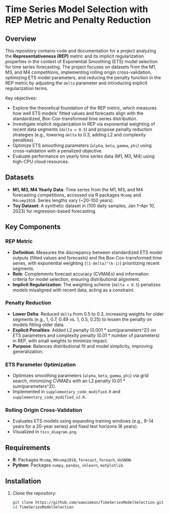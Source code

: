 # Time Series Model Selection with REP Metric and Penalty Reduction

## Overview
This repository contains code and documentation for a project analyzing the **Representativeness (REP)** metric and its implicit regularization properties in the context of Exponential Smoothing (ETS) model selection for time series forecasting. The project focuses on datasets from the M1, M3, and M4 competitions, implementing rolling origin cross-validation, optimizing ETS model parameters, and reducing the penalty function in the REP metric by adjusting the `delta` parameter and introducing explicit regularization terms.

Key objectives:
- Explore the theoretical foundation of the REP metric, which measures how well ETS models’ fitted values and forecasts align with the standardized, Box-Cox-transformed time series distribution.
- Investigate implicit regularization in REP via exponential weighting of recent data segments (`delta = 0.5`) and propose penalty reduction strategies (e.g., lowering `delta` to 0.3, adding L2 and complexity penalties).
- Optimize ETS smoothing parameters (`alpha`, `beta`, `gamma`, `phi`) using cross-validation with a penalized objective.
- Evaluate performance on yearly time series data (M1, M3, M4) using high-CPU cloud resources.


## Datasets
- **M1, M3, M4 Yearly Data**: Time series from the M1, M3, and M4 forecasting competitions, accessed via R packages `Mcomp` and `M4comp2018`. Series lengths vary (~20–100 years).
- **Toy Dataset**: A synthetic dataset in  (100 daily samples, Jan 1–Apr 10, 2023) for regression-based forecasting.

## Key Components
### REP Metric
- **Definition**: Measures the discrepancy between standardized ETS model outputs (fitted values and forecasts) and the Box-Cox-transformed time series, with exponential weighting (`(1-delta)^(k-1)`) prioritizing recent segments.
- **Role**: Complements forecast accuracy (CVMAEs) and information criteria for model selection, ensuring distributional alignment.
- **Implicit Regularization**: The weighting scheme (`delta = 0.5`) penalizes models misaligned with recent data, acting as a constraint.

### Penalty Reduction
- **Lower Delta**: Reduced `delta` from 0.5 to 0.3, increasing weights for older segments (e.g., 1, 0.7, 0.49 vs. 1, 0.5, 0.25) to lessen the penalty on models fitting older data.
- **Explicit Penalties**: Added L2 penalty (0.001 * sum(parameters^2)) on ETS parameters and complexity penalty (0.01 * number of parameters) in REP, with small weights to minimize impact.
- **Purpose**: Balances distributional fit and model simplicity, improving generalization.

### ETS Parameter Optimization
- Optimizes smoothing parameters (`alpha`, `beta`, `gamma`, `phi`) via grid search, minimizing CVMAEs with an L2 penalty (0.01 * sum(parameters^2)).
- Implemented in `supplementary_code_modified.R` and `supplementary_code_modified_v2.R`.

### Rolling Origin Cross-Validation
- Evaluates ETS models using expanding training windows (e.g., 8–14 years for a 20-year series) and fixed test horizons (6 years).
- Visualized in `tscv_diagram.png`.

## Requirements
- **R**: Packages `Mcomp`, `M4comp2018`, `forecast`, `foreach`, `doSNOW`.
- **Python**: Packages `numpy`, `pandas`, `sklearn`, `matplotlib`.

## Installation
1. Clone the repository:
   ```bash
   git clone https://github.com/sawsimeon/TimeSeriesModelSelection.git
   cd TimeSeriesModelSelection
   ```
